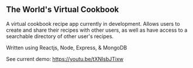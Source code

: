 ## The World's Virtual Cookbook
A virtual cookbook recipe app currently in development. Allows users to create and share their recipes with other users, as well as have access to a searchable directory of other user's recipes.

Written using Reactjs, Node, Express, & MongoDB

See current demo: https://youtu.be/tXNIsbJTixw
